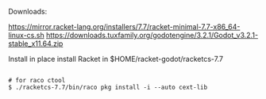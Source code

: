 
Downloads:

https://mirror.racket-lang.org/installers/7.7/racket-minimal-7.7-x86_64-linux-cs.sh
https://downloads.tuxfamily.org/godotengine/3.2.1/Godot_v3.2.1-stable_x11.64.zip

Install in place install Racket in
$HOME/racket-godot/racketcs-7.7

```

# for raco ctool
$ ./racketcs-7.7/bin/raco pkg install -i --auto cext-lib

 ```
